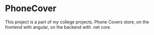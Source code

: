 # PhoneCover

This project is a part of my college projects.
Phone Covers store, on the frontend with angular, on the backend with .net core.

